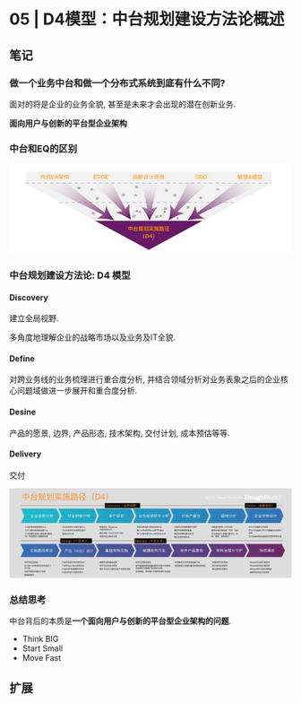 # 05 | D4模型：中台规划建设方法论概述

## 笔记

### 做一个业务中台和做一个分布式系统到底有什么不同?

面对的将是企业的业务全貌, 甚至是未来才会出现的潜在创新业务.

**面向用户与创新的平台型企业架构**

### 中台和EQ的区别

![](./img/05_01.png)

### 中台规划建设方法论: D4 模型

#### Discovery

建立全局视野.

多角度地理解企业的战略市场以及业务及IT全貌.

#### Define

对跨业务线的业务梳理进行重合度分析, 并结合领域分析对业务表象之后的企业核心问题域做进一步展开和重合度分析.

#### Desine

产品的愿景, 边界, 产品形态, 技术架构, 交付计划, 成本预估等等.

#### Delivery

交付

![](./img/05_02.jpg)

### 总结思考

中台背后的本质是**一个面向用户与创新的平台型企业架构的问题**.

* Think BIG
* Start Small
* Move Fast

## 扩展
